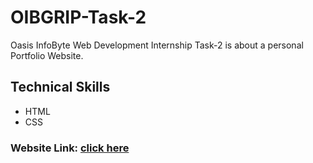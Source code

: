 # OIBGRIP-Task-2
Oasis InfoByte Web Development Internship Task-2 is about a personal Portfolio Website.
## Technical Skills
- HTML
- CSS
### Website Link: [click here](https://tejaswini-rudra.github.io/OIBSIP_Task-2/)
